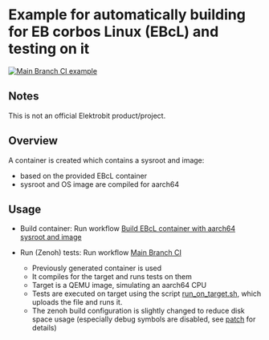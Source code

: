 # Example for automatically building for EB corbos Linux (EBcL) and testing on it
[![Main Branch CI example](https://github.com/flba-eb/ebcl_cicd_template/actions/workflows/main-ci.yml/badge.svg)](https://github.com/flba-eb/ebcl_cicd_template/actions/workflows/main-ci.yml)

## Notes

This is not an official Elektrobit product/project.

## Overview

A container is created which contains a sysroot and image:
- based on the provided EBcL container
- sysroot and OS image are compiled for aarch64

## Usage

- Build container: Run workflow [Build EBcL container with aarch64 sysroot and image](.github/workflows/build-container.yml)
- Run (Zenoh) tests: Run workflow [Main Branch CI](.github/workflows/main-ci.yml)

    - Previously generated container is used
    - It compiles for the target and runs tests on them
    - Target is a QEMU image, simulating an aarch64 CPU
    - Tests are executed on target using the script [run_on_target.sh](scripts/run_on_target.sh), which
        uploads the file and runs it.
    - The zenoh build configuration is slightly changed to reduce disk space usage (especially debug symbols are disabled, see [patch](./zenoh-patch.diff) for details)
